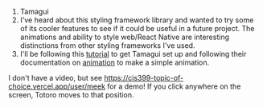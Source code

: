 1. Tamagui
2. I've heard about this styling framework library and wanted to try some of its cooler features to see if it could be useful in a future project. The animations and ability to style web/React Native are interesting distinctions from other styling frameworks I've used.
3. I'll be following this [tutorial](https://tamagui.dev/docs/intro/installation) to get Tamagui set up and following their documentation on [animation](https://tamagui.dev/docs/core/animations) to make a simple animation.

I don't have a video, but see https://cis399-topic-of-choice.vercel.app/user/meek for a demo! If you click anywhere on the screen, Totoro moves to that position.
